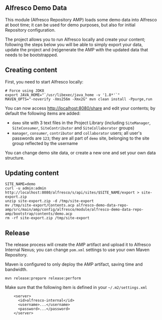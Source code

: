 Alfresco Demo Data
---

This module (Alfresco Repository AMP) loads some demo data into Alfresco at boot time; it can be used for demo purposes, but also for initial Repository configuration.

The project allows you to run Alfresco locally and create your content; following the steps below you will be able to simply export your data, update the project and (re)generate the AMP with the updated data that needs to be bootstrapped.

Creating content
---
First, you need to start Alfresco locally:
```
# Force using JDK8
export JAVA_HOME="`/usr/libexec/java_home -v '1.8*'`"
MAVEN_OPTS="-noverify -Xms256m -Xmx2G" mvn clean install -Ppurge,run
```

You can now access [http://localhost:8080/share](http://localhost:8080/share) and edit your contents; by default the following items are added:
- `demo` site with 3 text files in the Project Library (including `SiteManager`, `SiteConsumer`, `SiteContributor` and `SiteCollaborator` groups)
- `manager`, `consumer`, `contributor` and `collaborator` users; all user's passwords are `123`; they are all part of `demo` site, belonging to the site group reflected by the username

You can change demo site data, or create a new one and set your own data structure.

Updating content
---
```
SITE_NAME=demo
curl -u admin:admin http://localhost:8080/alfresco/s/api/sites/$SITE_NAME/export > site-export.zip
unzip site-export.zip -d /tmp/site-export
mv /tmp/site-export/Contents.acp alfresco-demo-data-repo-amp/src/main/amp/config/alfresco/module/alfresco-demo-data-repo-amp/bootstrap/contents/demo.acp
rm -rf site-export.zip /tmp/site-export
```

Release
---
The release process will create the AMP artifact and upload it to Alfresco Internal Nexus; you can change `pom.xml` settings to use your own Maven Repository.

Maven is configured to only deploy the AMP artifact, saving time and bandwidth.

```
mvn release:prepare release:perform
```

Make sure that the following item is defined in your `~/.m2/settings.xml`
```
    <server>
      <id>alfresco-internal</id>
      <username>...</username>
      <password>...</password>
    </server>
```
